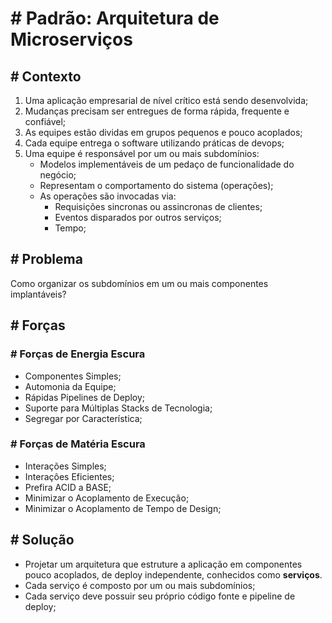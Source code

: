 # # Padrão: Arquitetura de Microserviços

## # Contexto

1. Uma aplicação empresarial de nível crítico está sendo desenvolvida;
2. Mudanças precisam ser entregues de forma rápida, frequente e confiável;
3. As equipes estão dividas em grupos pequenos e pouco acoplados;
4. Cada equipe entrega o software utilizando práticas de devops;
5. Uma equipe é responsável por um ou mais subdomínios: 
    - Modelos implementáveis de um pedaço de funcionalidade do negócio;
    - Representam o comportamento do sistema (operações);
    - As operações são invocadas via:
        - Requisições sincronas ou assincronas de clientes;
        - Eventos disparados por outros serviços;
        - Tempo;

## # Problema
Como organizar os subdomínios em um ou mais componentes implantáveis?

## # Forças

### # Forças de Energia Escura

- Componentes Simples;
- Automonia da Equipe;
- Rápidas Pipelines de Deploy;
- Suporte para Múltiplas Stacks de Tecnologia;
- Segregar por Característica; 

### # Forças de Matéria Escura

- Interações Simples;
- Interaçôes Eficientes;
- Prefira ACID a BASE;
- Minimizar o Acoplamento de Execução;
- Minimizar o Acoplamento de Tempo de Design;

## # Solução

- Projetar um arquitetura que estruture a aplicação em componentes pouco acoplados, de deploy independente, conhecidos como **serviços**.
- Cada serviço é composto por um ou mais subdomínios;
- Cada serviço deve possuir seu próprio código fonte e pipeline de deploy;
